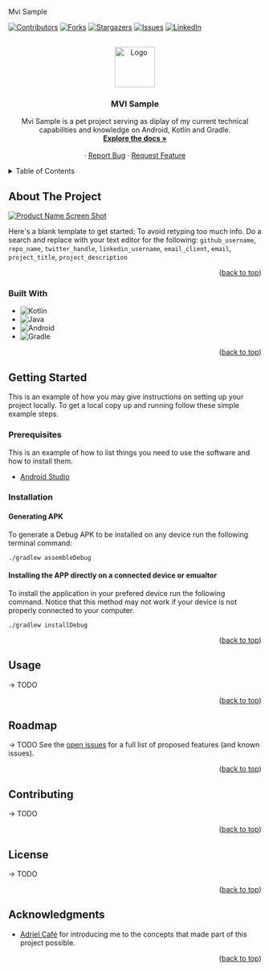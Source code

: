 <!-- Improved compatibility of back to top link: See: https://github.com/othneildrew/Best-README-Template/pull/73 -->
<a name="readme-top">Mvi Sample</a>
<!--
*** Thanks for checking out the Best-README-Template. If you have a suggestion
*** that would make this better, please fork the repo and create a pull request
*** or simply open an issue with the tag "enhancement".
*** Don't forget to give the project a star!
*** Thanks again! Now go create something AMAZING! :D
-->



<!-- PROJECT SHIELDS -->
<!--
*** I'm using markdown "reference style" links for readability.
*** Reference links are enclosed in brackets [ ] instead of parentheses ( ).
*** See the bottom of this document for the declaration of the reference variables
*** for contributors-url, forks-url, etc. This is an optional, concise syntax you may use.
*** https://www.markdownguide.org/basic-syntax/#reference-style-links
-->
[![Contributors][contributors-shield]][contributors-url]
[![Forks][forks-shield]][forks-url]
[![Stargazers][stars-shield]][stars-url]
[![Issues][issues-shield]][issues-url]
[![LinkedIn][linkedin-shield]][linkedin-url]



<!-- PROJECT LOGO -->
<br />
<div align="center">
  <a href="https://github.com/github_username/repo_name">
    <img src="images/logo.png" alt="Logo" width="80" height="80">
  </a>

<h3 align="center">MVI Sample</h3>

  <p align="center">
    Mvi Sample is a pet project serving as diplay of my current technical capabilities and knowledge on Android, Kotlin and Gradle.
    <br />
    <a href="https://github.com/github_username/repo_name"><strong>Explore the docs »</strong></a>
    <br />
    <br />
    ·
    <a href="https://github.com/Alaksion/mvi_sample/issues">Report Bug</a>
    ·
    <a href="https://github.com/Alaksion/mvi_sample/issues">Request Feature</a>
  </p>
</div>



<!-- TABLE OF CONTENTS -->
<details>
  <summary>Table of Contents</summary>
  <ol>
    <li>
      <a href="#about-the-project">About The Project</a>
      <ul>
        <li><a href="#built-with">Built With</a></li>
      </ul>
    </li>
    <li>
      <a href="#getting-started">Getting Started</a>
      <ul>
        <li><a href="#prerequisites">Prerequisites</a></li>
        <li><a href="#installation">Installation</a></li>
      </ul>
    </li>
    <li><a href="#usage">Usage</a></li>
    <li><a href="#roadmap">Roadmap</a></li>
    <li><a href="#contributing">Contributing</a></li>
    <li><a href="#license">License</a></li>
    <li><a href="#acknowledgments">Acknowledgments</a></li>
  </ol>
</details>



<!-- ABOUT THE PROJECT -->
## About The Project

[![Product Name Screen Shot][product-screenshot]](https://example.com)

Here's a blank template to get started: To avoid retyping too much info. Do a search and replace with your text editor for the following: `github_username`, `repo_name`, `twitter_handle`, `linkedin_username`, `email_client`, `email`, `project_title`, `project_description`

<p align="right">(<a href="#readme-top">back to top</a>)</p>



### Built With

* ![Kotlin](https://img.shields.io/badge/kotlin-%237F52FF.svg?style=for-the-badge&logo=kotlin&logoColor=white)
* ![Java](https://img.shields.io/badge/java-%23ED8B00.svg?style=for-the-badge&logo=java&logoColor=white)
* ![Android](https://img.shields.io/badge/Android-3DDC84?style=for-the-badge&logo=android&logoColor=white)
* ![Gradle](https://img.shields.io/badge/Gradle-02303A.svg?style=for-the-badge&logo=Gradle&logoColor=white)

<p align="right">(<a href="#readme-top">back to top</a>)</p>



<!-- GETTING STARTED -->
## Getting Started

This is an example of how you may give instructions on setting up your project locally.
To get a local copy up and running follow these simple example steps.

### Prerequisites

This is an example of how to list things you need to use the software and how to install them.
- [Android Studio](https://developer.android.com/studio)

### Installation

#### Generating APK
To generate a Debug APK to be installed on any device run the following terminal command:
```
./gradlew assembleDebug
```
#### Installing the APP directly on a connected device or emualtor
To install the application in your prefered device run the following command. Notice that this method may not work if your device is not properly connected to your computer.
```
./gradlew installDebug
```

<p align="right">(<a href="#readme-top">back to top</a>)</p>



<!-- USAGE EXAMPLES -->
## Usage
-> TODO
<p align="right">(<a href="#readme-top">back to top</a>)</p>



<!-- ROADMAP -->
## Roadmap
-> TODO
See the [open issues](https://github.com/github_username/repo_name/issues) for a full list of proposed features (and known issues).

<p align="right">(<a href="#readme-top">back to top</a>)</p>

<!-- CONTRIBUTING -->
## Contributing
-> TODO

<p align="right">(<a href="#readme-top">back to top</a>)</p>

<!-- LICENSE -->
## License

-> TODO

<p align="right">(<a href="#readme-top">back to top</a>)</p>

<!-- ACKNOWLEDGMENTS -->
## Acknowledgments

* [Adriel Café](https://www.linkedin.com/in/adrielcafe/) for introducing me to the concepts that made part of this project possible.

<p align="right">(<a href="#readme-top">back to top</a>)</p>



<!-- MARKDOWN LINKS & IMAGES -->
<!-- https://www.markdownguide.org/basic-syntax/#reference-style-links -->
[contributors-shield]: https://img.shields.io/github/contributors/Alaksion/mvi_sample.svg?style=for-the-badge
[contributors-url]: https://github.com/Alaksion/mvi_sample/graphs/contributors

[forks-shield]: https://img.shields.io/github/forks/Alaksion/mvi_sample.svg?style=for-the-badge
[forks-url]: https://github.com/Alaksion/mvi_sample/network/members

[stars-shield]: https://img.shields.io/github/stars/Alaksion/mvi_sample.svg?style=for-the-badge
[stars-url]: https://github.com/Alaksion/mvi_sample/stargazers

[issues-shield]: https://img.shields.io/github/issues/Alaksion/mvi_sample.svg?style=for-the-badge
[issues-url]: https://github.com/Alaksion/mvi_sample/issues

[linkedin-url]: https://www.linkedin.com/in/lbeurmann/
[linkedin-shield]: https://img.shields.io/badge/-LinkedIn-black.svg?style=for-the-badge&logo=linkedin&colorB=555

[product-screenshot]: images/screenshot.png
